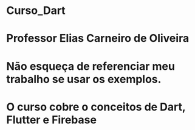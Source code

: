 # Curso_Dart
# Professor Elias Carneiro de Oliveira
# Não esqueça de referenciar meu trabalho se usar os exemplos.
# O curso cobre o conceitos de Dart, Flutter e Firebase

